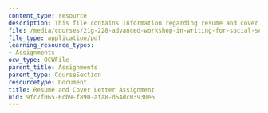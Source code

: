 ```yaml
---
content_type: resource
description: This file contains information regarding resume and cover letter assignment.
file: /media/courses/21g-228-advanced-workshop-in-writing-for-social-sciences-and-architecture-els-spring-2007/9fc7f0656cb9f890afa8d54dc03930e6_MIT21G.228S07_resume_cv.pdf
file_type: application/pdf
learning_resource_types:
- Assignments
ocw_type: OCWFile
parent_title: Assignments
parent_type: CourseSection
resourcetype: Document
title: Resume and Cover Letter Assignment
uid: 9fc7f065-6cb9-f890-afa8-d54dc03930e6
---
```

